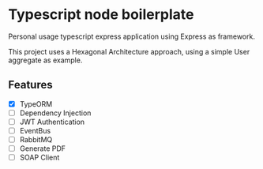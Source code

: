 # Typescript node boilerplate
Personal usage typescript express application using Express as framework.

This project uses a Hexagonal Architecture approach, using a simple User aggregate as example.

## Features
- [x] TypeORM
- [ ] Dependency Injection
- [ ] JWT Authentication
- [ ] EventBus
- [ ] RabbitMQ
- [ ] Generate PDF
- [ ] SOAP Client
